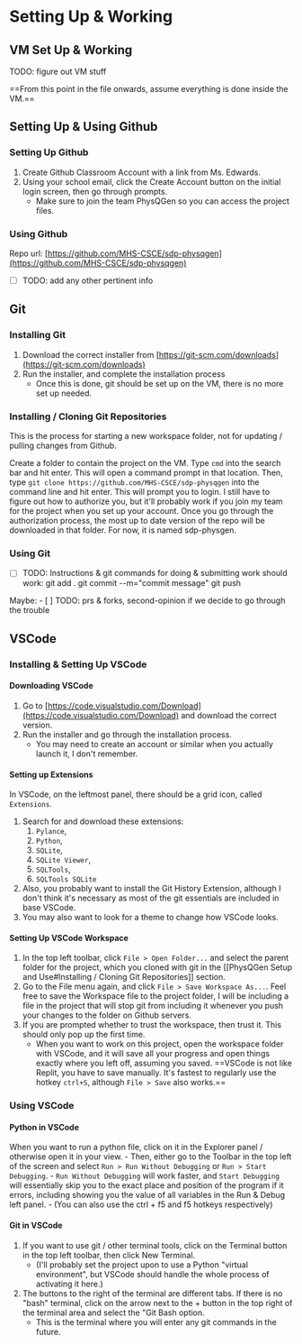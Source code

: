 # Setting Up & Working

## VM Set Up & Working

TODO: figure out VM stuff

==From this point in the file onwards, assume everything is done inside the VM.==

## Setting Up & Using Github

### Setting Up Github

1. Create Github Classroom Account with a link from Ms. Edwards.
2. Using your school email, click the Create Account button on the initial login screen, then go through prompts.
   - Make sure to join the team PhysQGen so you can access the project files.

### Using Github

Repo url: [https://github.com/MHS-CSCE/sdp-physqgen](https://github.com/MHS-CSCE/sdp-physqgen)

- [ ] TODO: add any other pertinent info

## Git

### Installing Git

1. Download the correct installer from [https://git-scm.com/downloads](https://git-scm.com/downloads)
2. Run the installer, and complete the installation process
    - Once this is done, git should be set up on the VM, there is no more set up needed.

### Installing / Cloning Git Repositories

This is the process for starting a new workspace folder, not for updating / pulling changes from Github.

Create a folder to contain the project on the VM.
Type `cmd` into the search bar and hit enter. This will open a command prompt in that location.
Then, type `git clone https://github.com/MHS-CSCE/sdp-physqgen` into the command line and hit enter. This will prompt you to login. I still have to figure out how to authorize you, but it'll probably work if you join my team for the project when you set up your account.
Once you go through the authorization process, the most up to date version of the repo will be downloaded in that folder. For now, it is named sdp-physgen.

### Using Git

- [ ] TODO: Instructions & git commands for doing & submitting work
    should work:
    git add .
    git commit --m="commit message"
    git push

Maybe:
    - [ ] TODO: prs & forks, second-opinion if we decide to go through the trouble

## VSCode

### Installing & Setting Up VSCode

#### Downloading VSCode

1. Go to [https://code.visualstudio.com/Download](https://code.visualstudio.com/Download) and download the correct version.
2. Run the installer and go through the installation process.
    - You may need to create an account or similar when you actually launch it, I don't remember.

#### Setting up Extensions

In VSCode, on the leftmost panel, there should be a grid icon, called `Extensions`.

1. Search for and download these extensions:
    1. `Pylance`,
    2. `Python`,
    3. `SQLite`,
    4. `SQLite Viewer`,
    5. `SQLTools`,
    6. `SQLTools SQLite`
2. Also, you probably want to install the Git History Extension, although I don't think it's necessary as most of the git essentials are included in base VSCode.
3. You may also want to look for a theme to change how VSCode looks.

#### Setting Up VSCode Workspace

1. In the top left toolbar, click `File > Open Folder...` and select the parent folder for the project, which you cloned with git in the [[PhysQGen Setup and Use#Installing / Cloning Git Repositories]] section.
2. Go to the File menu again, and click `File > Save Workspace As...`. Feel free to save the Workspace file to the project folder, I will be including a file in the project that will stop git from including it whenever you push your changes to the folder on Github servers.
3. If you are prompted whether to trust the workspace, then trust it. This should only pop up the first time.
    - When you want to work on this project, open the workspace folder with VSCode, and it will save all your progress and open things exactly where you left off, assuming you saved. ==VSCode is not like Replit, you have to save manually. It's fastest to regularly use the hotkey `ctrl+S`, although `File > Save` also works.==

### Using VSCode

#### Python in VSCode

When you want to run a python file, click on it in the Explorer panel / otherwise open it in your view.
    - Then, either go to the Toolbar in the top left of the screen and select `Run > Run Without Debugging` or `Run > Start Debugging`.
    - `Run Without Debugging` will work faster, and `Start Debugging` will essentially skip you to the exact place and position of the program if it errors, including showing you the value of all variables in the Run & Debug left panel.
    - (You can also use the ctrl + f5 and f5 hotkeys respectively)

#### Git in VSCode

1. If you want to use git / other terminal tools, click on the Terminal button in the top left toolbar, then click New Terminal.
    - (I'll probably set the project upon to use a Python "virtual environment", but VSCode should handle the whole process of activating it here.)
2. The buttons to the right of the terminal are different tabs. If there is no "bash" terminal, click on the arrow next to the + button in the top right of the terminal area and select the "Git Bash option.
    - This is the terminal where you will enter any git commands in the future.
